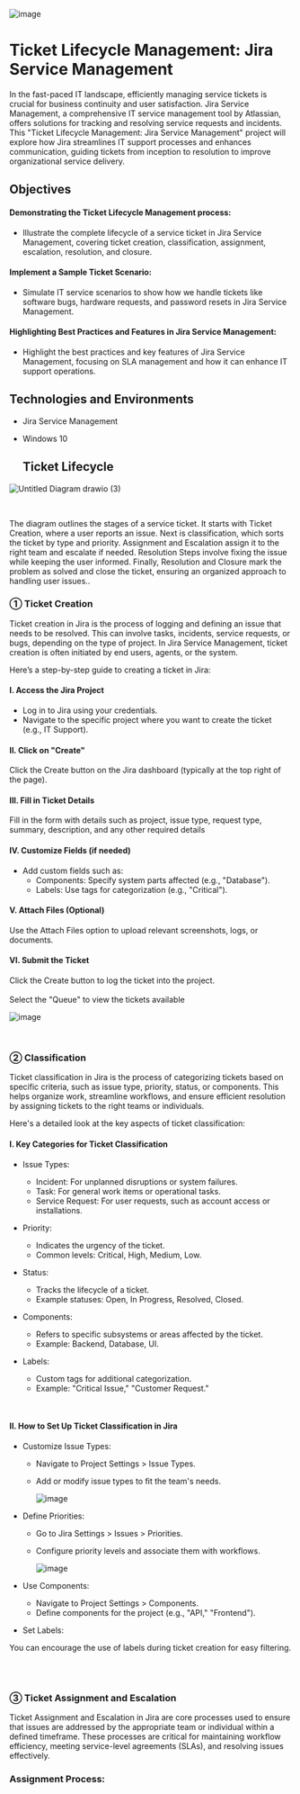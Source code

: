 ![image](https://github.com/user-attachments/assets/067718d7-7f9e-400e-9f0b-c36bc35dd1d0)
<h1>Ticket Lifecycle Management: Jira Service Management </h1>

<p>In the fast-paced IT landscape, efficiently managing service tickets is crucial for business continuity and user satisfaction. Jira Service Management, a comprehensive IT service management tool by Atlassian, offers solutions for tracking and resolving service requests and incidents. This "Ticket Lifecycle Management: Jira Service Management" project will explore how Jira streamlines IT support processes and enhances communication, guiding tickets from inception to resolution to improve organizational service delivery.</p>


<h2>Objectives</h2>

  
<h4>Demonstrating the Ticket Lifecycle Management process: </h4>

- Illustrate the complete lifecycle of a service ticket in Jira Service Management, covering ticket creation, classification, assignment, escalation, resolution, and closure.
  
<h4>Implement a Sample Ticket Scenario: </h4>

- Simulate IT service scenarios to show how we handle tickets like software bugs, hardware requests, and password resets in Jira Service Management.
  
<h4>Highlighting Best Practices and Features in Jira Service Management: </h4>

- Highlight the best practices and key features of Jira Service Management, focusing on SLA management and how it can enhance IT support operations.




<h2>Technologies and Environments</h2>

- Jira Service Management 
- Windows 10

  <h2>Ticket Lifecycle</h2>
  
![Untitled Diagram drawio (3)](https://github.com/user-attachments/assets/99514443-0931-4698-94ff-4b2a5ce8f9b3)



<br>

<p>The diagram outlines the stages of a service ticket. It starts with Ticket Creation, where a user reports an issue. Next is classification, which sorts the ticket by type and priority. Assignment and Escalation assign it to the right team and escalate if needed. Resolution Steps involve fixing the issue while keeping the user informed. Finally, Resolution and Closure mark the problem as solved and close the ticket, ensuring an organized approach to handling user issues..</p>


<h3>&#9312; Ticket Creation</h3>


<p>Ticket creation in Jira is the process of logging and defining an issue that needs to be resolved. This can involve tasks, incidents, service requests, or bugs, depending on the type of project. In Jira Service Management, ticket creation is often initiated by end users, agents, or the system.</p>

Here’s a step-by-step guide to creating a ticket in Jira:

<h4>I. Access the Jira Project</h4>

- Log in to Jira using your credentials.
- Navigate to the specific project where you want to create the ticket (e.g., IT Support).

<h4>II. Click on "Create"</h4>

 Click the Create button on the Jira dashboard (typically at the top right of the page).
  
<h4>III. Fill in Ticket Details</h4>

Fill in the form with details such as project, issue type, request type, summary, description, and any other required details
  

<h4>IV. Customize Fields (if needed)</h4>
   
- Add custom fields such as:
   - Components: Specify system parts affected (e.g., "Database").
   - Labels: Use tags for categorization (e.g., "Critical").

     
<h4>V. Attach Files (Optional)</h4>
Use the Attach Files option to upload relevant screenshots, logs, or documents.

<h4>VI. Submit the Ticket</h4>
Click the Create button to log the ticket into the project.

<br>
<br>
Select the "Queue" to view the tickets available

<br>


![image](https://github.com/user-attachments/assets/c7242633-b910-4fbf-96f4-348e77f8330c)

<br>
<h3>&#9313; Classification </h3>

<p>Ticket classification in Jira is the process of categorizing tickets based on specific criteria, such as issue type, priority, status, or components. This helps organize work, streamline workflows, and ensure efficient resolution by assigning tickets to the right teams or individuals. 
  
Here's a detailed look at the key aspects of ticket classification:</p>


<h4>I. Key Categories for Ticket Classification</h4>

- Issue Types:
   - Incident: For unplanned disruptions or system failures.
   - Task: For general work items or operational tasks.
   - Service Request: For user requests, such as account access or installations.

- Priority:
  
  - Indicates the urgency of the ticket.
  - Common levels: Critical, High, Medium, Low.

- Status:
  
  - Tracks the lifecycle of a ticket.
  - Example statuses: Open, In Progress, Resolved, Closed.

- Components:
  
  - Refers to specific subsystems or areas affected by the ticket.
  - Example: Backend, Database, UI.

- Labels:
  
  - Custom tags for additional categorization.
  - Example: "Critical Issue," "Customer Request."
    
<br>

<h4>II. How to Set Up Ticket Classification in Jira</h4>

- Customize Issue Types:
  - Navigate to Project Settings > Issue Types.
  - Add or modify issue types to fit the team's needs.

    ![image](https://github.com/user-attachments/assets/564a6100-6cb9-43cd-9e5b-665e834362dd)
- Define Priorities:
  - Go to Jira Settings > Issues > Priorities.
  - Configure priority levels and associate them with workflows.

    ![image](https://github.com/user-attachments/assets/226c67b4-8f02-417a-ad8b-f88570aec520)
- Use Components:
  - Navigate to Project Settings > Components.
  - Define components for the project (e.g., "API," "Frontend").
    
- Set Labels:

You can encourage the use of labels during ticket creation for easy filtering.

<br>
<br>


<h3>&#9314; Ticket Assignment and Escalation </h3>
Ticket Assignment and Escalation in Jira are core processes used to ensure that issues are addressed by the appropriate team or individual within a defined timeframe. These processes are critical for maintaining workflow efficiency, meeting service-level agreements (SLAs), and resolving issues effectively.

<h3>Assignment Process:</h3>

